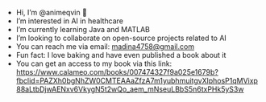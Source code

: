 - Hi, I’m @animeqvin 👋
- I’m interested in AI in healthcare
- I’m currently learning Java and MATLAB
- I’m looking to collaborate on open-source projects related to AI
- You can reach me via email: madina4758@gmail.com
- Fun fact: I love baking and have even published a book about it
- You can get an access to my book via this link: https://www.calameo.com/books/007474327f9a025e1679b?fbclid=PAZXh0bgNhZW0CMTEAAaZfzA7m1yubhmuitgvXlphosP1qMVixp88aLtbDjwAENxv6VkygN5t2wQo_aem_mNseuLBbS5n6txPHk5yS3w 
